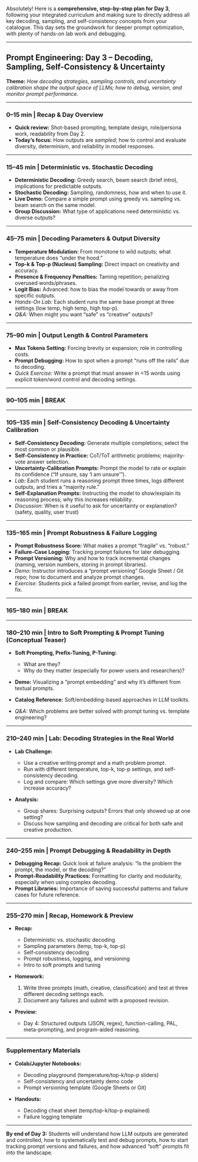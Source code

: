 Absolutely! Here is a **comprehensive, step-by-step plan for Day 3**, following your integrated curriculum and making sure to directly address all key decoding, sampling, and self-consistency concepts from your catalogue. This day sets the groundwork for deeper prompt optimization, with plenty of hands-on lab work and debugging.

---

## **Prompt Engineering: Day 3 – Decoding, Sampling, Self-Consistency & Uncertainty**

**Theme:**
*How decoding strategies, sampling controls, and uncertainty calibration shape the output space of LLMs; how to debug, version, and monitor prompt performance.*

---

### **0–15 min | Recap & Day Overview**

* **Quick review:** Shot-based prompting, template design, role/persona work, readability from Day 2.
* **Today’s focus:** How outputs are *sampled*; how to control and evaluate diversity, determinism, and reliability in model responses.

---

### **15–45 min | Deterministic vs. Stochastic Decoding**

* **Deterministic Decoding:** Greedy search, beam search (brief intro), implications for predictable outputs.
* **Stochastic Decoding:** Sampling, randomness, how and when to use it.
* **Live Demo:** Compare a simple prompt using greedy vs. sampling vs. beam search on the same model.
* **Group Discussion:** What type of applications need deterministic vs. diverse outputs?

---

### **45–75 min | Decoding Parameters & Output Diversity**

* **Temperature Modulation:** From monotone to wild outputs; what temperature does “under the hood.”
* **Top-k & Top-p (Nucleus) Sampling:** Direct impact on creativity and accuracy.
* **Presence & Frequency Penalties:** Taming repetition; penalizing overused words/phrases.
* **Logit Bias:** Advanced: how to bias the model towards or away from specific outputs.
* *Hands-On Lab:* Each student runs the same base prompt at three settings (low temp, high temp, high top-p).
* *Q\&A:* When might you want “safe” vs “creative” outputs?

---

### **75–90 min | Output Length & Control Parameters**

* **Max Tokens Setting:** Forcing brevity or expansion; role in controlling costs.
* **Prompt Debugging:** How to spot when a prompt “runs off the rails” due to decoding.
* *Quick Exercise:* Write a prompt that must answer in <15 words using explicit token/word control and decoding settings.

---

### **90–105 min | BREAK**

---

### **105–135 min | Self-Consistency Decoding & Uncertainty Calibration**

* **Self-Consistency Decoding:** Generate multiple completions; select the most common or plausible.
* **Self-Consistency in Practice:** CoT/ToT arithmetic problems; majority-vote answer selection.
* **Uncertainty-Calibration Prompts:** Prompt the model to rate or explain its confidence (“If unsure, say ‘I am unsure’”).
* *Lab:* Each student runs a reasoning prompt three times, logs different outputs, and tries a “majority rule.”
* **Self-Explanation Prompts:** Instructing the model to show/explain its reasoning process; why this increases reliability.
* *Discussion:* When is it useful to ask for uncertainty or explanation? (safety, quality, user trust)

---

### **135–165 min | Prompt Robustness & Failure Logging**

* **Prompt Robustness Score:** What makes a prompt “fragile” vs. “robust.”
* **Failure-Case Logging:** Tracking prompt failures for later debugging.
* **Prompt Versioning:** Why and how to track incremental changes (naming, version numbers, storing in prompt libraries).
* *Demo:* Instructor introduces a “prompt versioning” Google Sheet / Git repo; how to document and analyze prompt changes.
* *Exercise:* Students pick a failed prompt from earlier, revise, and log the fix.

---

### **165–180 min | BREAK**

---

### **180–210 min | Intro to Soft Prompting & Prompt Tuning (Conceptual Teaser)**

* **Soft Prompting, Prefix-Tuning, P-Tuning:**

  * What are they?
  * Why do they matter (especially for power users and researchers)?
* **Demo:** Visualizing a “prompt embedding” and why it’s different from textual prompts.
* **Catalog Reference:** Soft/embedding-based approaches in LLM toolkits.
* *Q\&A:* Which problems are better solved with prompt tuning vs. template engineering?

---

### **210–240 min | Lab: Decoding Strategies in the Real World**

* **Lab Challenge:**

  * Use a creative writing prompt and a math problem prompt.
  * Run with different temperature, top-k, top-p settings, and self-consistency decoding.
  * Log and compare: Which settings give more diversity? Which increase accuracy?
* **Analysis:**

  * Group shares: Surprising outputs? Errors that only showed up at one setting?
  * Discuss how sampling and decoding are critical for both safe and creative production.

---

### **240–255 min | Prompt Debugging & Readability in Depth**

* **Debugging Recap:** Quick look at failure analysis: “Is the problem the prompt, the model, or the decoding?”
* **Prompt-Readability Practices:** Formatting for clarity and modularity, especially when using complex decoding.
* **Prompt Libraries:** Importance of saving successful patterns and failure cases for future reference.

---

### **255–270 min | Recap, Homework & Preview**

* **Recap:**

  * Deterministic vs. stochastic decoding
  * Sampling parameters (temp, top-k, top-p)
  * Self-consistency decoding
  * Prompt robustness, logging, and versioning
  * Intro to soft prompts and tuning
* **Homework:**

  1. Write three prompts (math, creative, classification) and test at three different decoding settings each.
  2. Document any failures and submit with a proposed revision.
* **Preview:**

  * Day 4: Structured outputs (JSON, regex), function-calling, PAL, meta-prompting, and program-aided reasoning.

---

### **Supplementary Materials**

* **Colab/Jupyter Notebooks:**

  * Decoding playground (temperature/top-k/top-p sliders)
  * Self-consistency and uncertainty demo code
  * Prompt versioning template (Google Sheets or Git)
* **Handouts:**

  * Decoding cheat sheet (temp/top-k/top-p explained)
  * Failure logging template

---

**By end of Day 3:**
Students will understand how LLM outputs are generated and controlled, how to systematically test and debug prompts, how to start tracking prompt versions and failures, and how advanced “soft” prompts fit into the landscape.
